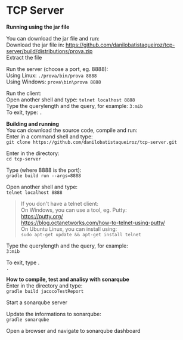 # TCP Server

**Running using the jar file**  

You can download the jar file and run:  
Download the jar file in: https://github.com/danilobatistaqueiroz/tcp-server/build/distributions/prova.zip   
Extract the file   

Run the server (choose a port, eg. 8888):  
Using Linux:  `./prova/bin/prova 8888`   
Using Windows:  `prova\bin\prova 8888`   

Run the client:  
Open another shell and type: `telnet localhost 8888`  
Type the querylength and the query, for example: `3:mib`  
To exit, type: `.`  


**Building and running**  
You can download the source code, compile and run:  
Enter in a command shell and type:  
`git clone https://github.com/danilobatistaqueiroz/tcp-server.git`  

Enter in the directory:  
`cd tcp-server`  

Type (where 8888 is the port):  
`gradle build run --args=8888`  

Open another shell and type:  
`telnet localhost 8888`  

> If you don't have a telnet client:   
> On Windows, you can use a tool, eg. Putty:  
https://putty.org/  
https://blog.octanetworks.com/how-to-telnet-using-putty/  
> On Ubuntu Linux, you can install using:  
`sudo apt-get update && apt-get install telnet`  


Type the querylength and the query, for example:  
`3:mib`  

To exit, type .  
`.`  

**How to compile, test and analisy with sonarqube**  
Enter in the directory and type:  
`gradle build jacocoTestReport` 

Start a sonarqube server  

Update the informations to sonarqube:  
`gradle sonarqube` 

Open a browser and navigate to sonarqube dashboard